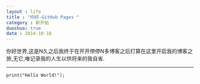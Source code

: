 ```yaml
---
layout : life
title : "你好-GitHub Pages "
category : 新开始
duoshuo: true
date : 2014-10-18
---
```


你好世界,这是N久之后我终于在开开停停N多博客之后打算在这里开启我的博客之旅,无它,唯记录我的人生以供将来的我自省.
******

<!-- more -->

```
print("Hello World!");
```

